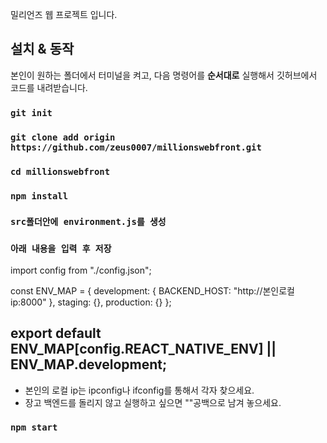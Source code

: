 밀리언즈 웹 프로젝트 입니다.

## 설치 & 동작

본인이 원하는 폴더에서 터미널을 켜고, 다음 명령어를 <b>순서대로</b> 실행해서 깃허브에서 코드를 내려받습니다.

### `git init`
### `git clone add origin https://github.com/zeus0007/millionswebfront.git`
### `cd millionswebfront`
### `npm install`
### `src폴더안에 environment.js를 생성`
### `아래 내용을 입력 후 저장` 
import config from "./config.json";

const ENV_MAP = {
  development: {
    BACKEND_HOST: "http://본인로컬ip:8000"
  },
  staging: {},
  production: {}
};

export default ENV_MAP[config.REACT_NATIVE_ENV] || ENV_MAP.development;
---
* 본인의 로컬 ip는 ipconfig나 ifconfig를 통해서 각자 찾으세요.
* 장고 백엔드를 돌리지 않고 실행하고 싶으면 ""공백으로 남겨 놓으세요.

### `npm start`